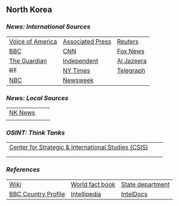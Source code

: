 ## North Korea ##

### _News: International Sources_ ###
|   |   |   |
| --- | --- | --- |
| [Voice of America](https://www.voanews.com/search?search_api_fulltext=North+Korea&type=1&sort_by=publication_time) | [Associated Press](https://apnews.com/NorthKorea) | [Reuters](https://www.reuters.com/news/archive/north-korea) |
| [BBC](https://www.bbc.com/news/topics/cywd23g0gz5t/north-korea) | [CNN](https://www.cnn.com/search/?q=North+Korea&size=10&type=article) | [Fox News](https://www.foxnews.com/category/world/conflicts/north-korea) |
| [The Guardian](https://www.theguardian.com/world/north-korea)  | [Independent](https://www.independent.co.uk/topic/NorthKorea) | [Al Jazeera](https://www.aljazeera.com/topics/country/north-korea.html) |
| ~~RT~~ | [NY Times](https://www.nytimes.com/topic/destination/north-korea?searchResultPosition=0) | [Telegraph](https://www.telegraph.co.uk/north-korea/) |
| [NBC](https://www.nbcnews.com/news/north-korea) | [Newsweek](https://www.newsweek.com/topic/north-korea) |  |

### _News: Local Sources_ ###
|   |   |   |
| --- | --- | --- |
| [NK News](https://www.nknews.org/) |  |  |
|  |  |  |

### _OSINT: Think Tanks_ ###
|  |  |  |
| --- | --- | --- |
| [Center for Strategic & International Studies \(CSIS\)](https://www.csis.org/regions/asia/korea) | []() | []() |
| []() | []() | []() |
| []() | []() | []() |


### _References_ ###
|   |   |   |
| --- | --- | --- |
| [Wiki](https://en.wikipedia.org/wiki/North_Korea) | [World fact book](https://www.cia.gov/library/publications/resources/the-world-factbook/geos/kn.html) | [State department](https://www.state.gov/countries-areas/north-korea/) |
| [BBC Country Profile](https://www.bbc.com/news/world-asia-pacific-15256929) | [Intellipedia](https://intellipedia.intelink.gov/wiki/North_Korea) | [IntelDocs](https://inteldocs.intelink.gov/search/folder?q=North+Korea) |
